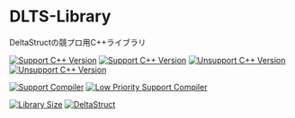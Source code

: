 # DLTS-Library
DeltaStructの競プロ用C++ライブラリ

[![Support C++ Version](https://img.shields.io/badge/Support%20C%2B%2B%20Version-17-blue)](https://cpprefjp.github.io/lang/cpp17.html)
[![Support C++ Version](https://img.shields.io/badge/Support%20C%2B%2B%20Version-20-blue)](https://cpprefjp.github.io/lang/cpp20.html)
[![Unsupport C++ Version](https://img.shields.io/badge/Unsupport%20Support%20C%2B%2B%20Version-23-blue)](https://cpprefjp.github.io/lang/cpp23.html)
[![Unsupport C++ Version](https://img.shields.io/badge/Unsupport%20Support%20C%2B%2B%20Version-~14-blue)](https://cpprefjp.github.io)

[![Support Compiler](https://img.shields.io/badge/Support%20Compiler-G%2B%2B-blue)](https://gcc.gnu.org/)
[![Low Priority Support Compiler](https://img.shields.io/badge/Low%20Priority%20Support%20Compiler-Clang-blue)]([https://gcc.gnu.org/](https://clang.llvm.org/))

[![Library Size](https://img.shields.io/github/repo-size/DeltaStruct/DLTS-Library?label=Library%20Size)](https://github.com/DeltaStruct/DLTS-Library/blob/main/)
[![DeltaStruct](https://img.shields.io/endpoint?url=https%3A%2F%2Fatcoder-badges.now.sh%2Fapi%2Fatcoder%2Fjson%2FDeltaStruct)](https://atcoder.jp/users/DeltaStruct)
